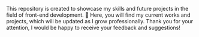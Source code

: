 This repository is created to showcase my skills and future projects in the field of front-end development. 🌟
Here, you will find my current works and projects, which will be updated as I grow professionally. Thank you for your attention, I would be happy to receive your feedback and suggestions!
